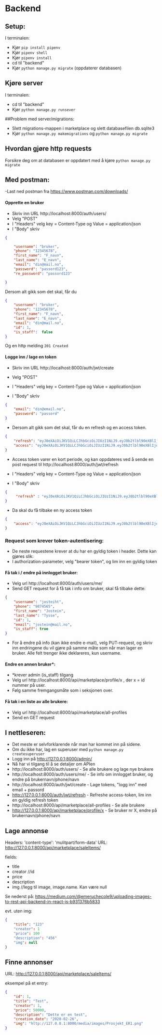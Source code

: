 # Backend

## Setup:
I terminalen:
- Kjør `pip install pipenv`
- Kjør `pipenv shell`
- Kjør `pipenv install` 
- cd til "backend"
- Kjør `python manage.py migrate` (oppdaterer databasen)

## Kjøre server
I terminalen:
- cd til "backend"
- Kjør `python manage.py runsever`


##Problem med server/migrations:
- Slett migrations-mappen i marketplace og slett databasefilen db.sqlite3
- Kjør `python manage.py makemigrations` og `python manage.py migrate`

## Hvordan gjøre http requests
Forsikre deg om at databasen er oppdatert med å kjøre `python manage.py migrate`
## Med postman:
-Last ned postman fra https://www.postman.com/downloads/
#### Opprette en bruker
- Skriv inn URL http://localhost:8000/auth/users/
- Velg "POST"
- I "Headers" velg key = Content-Type og Value = application/json
- I "Body" skriv 
```json
{ 

    "username": "bruker",
    "phone": "12345678",
    "first_name": "F_navn",
    "last_name": "E_navn",
    "email": "din@mail.no",
    "password": "passord123",
    "re_password": "passord123"

}
```

Dersom alt gikk som det skal, får du 
````json
{
    "username": "bruker",
    "phone": "12345678",
    "first_name": "F_navn",
    "last_name": "E_navn",
    "email": "din@mail.no",
    "id": 1,
    "is_staff":  false
}
````
Og en http melding `201 Created`

#### Logge inn / lage en token
- Skriv inn URL http://localhost:8000/auth/jwt/create

- Velg "POST"
- I "Headers" velg key = Content-Type og Value = application/json
- I "Body" skriv 
```json
{
	"email": "din@email.no",
	"password": "passord"
}
```
- Dersom alt gikk som det skal, får du en refresh og en access token.

```json
{
    "refresh": "eyJ0eXAiOiJKV1QiLCJhbGciOiJIUzI1NiJ9.eyJ0b2tlbl90eXBlIjoicmVmcmVzaCIsImV4cCI6MTU4MjY2NzEwMywianRpIjoiMDMxZDI0MjAyMDg1NGFmYTgyOGRhYTRiYTIzMWY3Y2IiLCJ1c2VyX2lkIjoxfQ.gMaUzhQ8mmHLQ5jt1MnB0jovyl77macgbU83u15w7ms",
    "access": "eyJ0eXAiOiJKV1QiLCJhbGciOiJIUzI1NiJ9.eyJ0b2tlbl90eXBlIjoiYWNjZXNzIiwiZXhwIjoxNTgyNTgxMDAzLCJqdGkiOiJiZjI2NjhhMWRkZTM0NDFkYjcyNDEzNDBkNjJjMTMwNiIsInVzZXJfaWQiOjF9.FAL2ZQEBXaafAyFVAJn_BRp4z2EhZ7ZIybtiHTMW-XU"
}
```
- Access token varer en kort periode, og kan oppdateres ved å sende en post request til http://localhost:8000/auth/jwt/refresh

- I "Headers" velg key = Content-Type og Value = application/json
- I "Body" skriv 
```json
{
	 "refresh" : "eyJ0eXAiOiJKV1QiLCJhbGciOiJIUzI1NiJ9.eyJ0b2tlbl90eXBlIjoicmVmcmVzaCIsImV4cCI6MTU4MjY2NzEwMywianRpIjoiMDMxZDI0MjAyMDg1NGFmYTgyOGRhYTRiYTIzMWY3Y2IiLCJ1c2VyX2lkIjoxfQ.gMaUzhQ8mmHLQ5jt1MnB0jovyl77macgbU83u15w7ms"
}
```
- Da skal du få tilbake en ny access token
```json
{
    "access": "eyJ0eXAiOiJKV1QiLCJhbGciOiJIUzI1NiJ9.eyJ0b2tlbl90eXBlIjoiYWNjZXNzIiwiZXhwIjoxNTgyNTgxMTg5LCJqdGkiOiIzNDQ3ZWE1ZWNiY2U0OTE3ODE4ZjJjZWRkMTI5YjkyMiIsInVzZXJfaWQiOjF9.L3gEVnsLX05spHt8VX954ue4_669rg8ERleTkn9RKHM"
}
```

### Request som krever token-autentisering:
- De neste requestene krever at du har en gyldig token i header. Dette kan gjøres slik:
- I authorization-parameter, velg "bearer token", og lim inn en gyldig token

#### Få tak i / endre på innlogget bruker:
- Velg url http://localhost:8000/auth/users/me/
- Send GET request for å få tak i info om bruker, skal få tilbake dette:
```json
{
    "username": "josteiht",
    "phone": "9874565",
    "first_name": "Jostein",
    "last_name": "Tysse",
    "id": 1,
    "email": "jostein@mail.no",
    "is_staff": true
}
```
- For å endre på info (kan ikke endre e-mail), velg PUT-request, og skriv inn endringene du vil gjøre på samme måte som når man lager en bruker. Alle felt trenger ikke deklareres, kun username.

#### Endre en annen bruker\*:
-  \*krever admin (is_staff) tilgang 
- Velg url http://localhost:8000/api/marketplace/profile/x  , der x = id nummer på user.
- Følg samme fremgangsmåte som i seksjonen over.

#### Få tak i en liste av alle brukere:
- Velg url http://localhost:8000/api/marketplace/all-profiles
- Send en GET request 


## I nettleseren:

- Det meste er selvforklarende når man har kommet inn på sidene.
- Om du ikke har, lag en superuser med `python manage.py createsuperuser`
- Logg inn på http://127.0.0.1:8000/admin/
- Nå har vi tilgang til å se detaljer om APIen
- http://localhost:8000/auth/users/ - Se alle brukere og lage nye brukere
- http://localhost:8000/auth/users/me/ - Se info om innlogget bruker, og endre på brukernavn/phone/navn
- http://localhost:8000/auth/jwt/create - Lage tokens, "logg inn" med email + passord
- http://127.0.0.1:8000/auth/jwt/refresh - Refreshe access-token, lim inn en gyldig refresh token
- http://localhost:8000/api/marketplace/all-profiles - Se alle brukere
- http://127.0.0.1:8000/api/marketplace/profile/x - Se bruker nr X, endre på brukernavn/phone/navn
 


## Lage annonse
Headers: 'content-type': 'mulitpart/form-data'
URL: http://127.0.0.1:8000/api/marketplace/saleItems/

fields:
- title
- creator  //id
- price
- description
- img     //legg til image, image.name. Kan være null

Se nederst på:
https://medium.com/@emeruchecole9/uploading-images-to-rest-api-backend-in-react-js-b931376b5833

evt. uten img:
```json
{
    "title": "123"
    "creator": 1
    "price": 100
    "description": "456"
    "img": null
}
```

## Finne annonser
URL: http://127.0.0.1:8000/api/marketplace/saleItems/

eksempel på et entry:
```json
{
    "id": 1,
    "title": "Test",
    "creator": 1,
    "price": 50000,
    "description": "Dette er en test",
    "creation_date": "2020-02-26",
    "img": "http://127.0.0.1:8000/media/images/Prosjekt_ER1.png"
}
```
